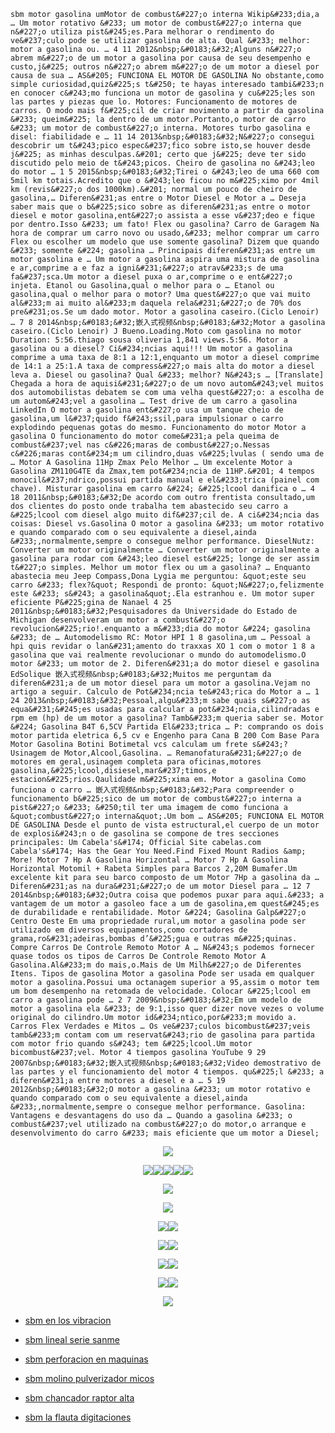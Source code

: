 
```
sbm motor gasolina umMotor de combust&#227;o interna Wikip&#233;dia,a … Um motor rotativo &#233; um motor de combust&#227;o interna que n&#227;o utiliza pist&#245;es.Para melhorar o rendimento do ve&#237;culo pode se utilizar gasolina de alta. Qual &#233; melhor: motor a gasolina ou. … 4 11 2012&nbsp;&#0183;&#32;Alguns n&#227;o abrem m&#227;o de um motor a gasolina por causa de seu desempenho e custo,j&#225; outros n&#227;o abrem m&#227;o de um motor a diesel por causa de sua … AS&#205; FUNCIONA EL MOTOR DE GASOLINA No obstante,como simple curiosidad,quiz&#225;s t&#250; te hayas interesado tambi&#233;n en conocer c&#243;mo funciona un motor de gasolina y cu&#225;les son las partes y piezas que lo. Motores: Funcionamento de motores de carros. O modo mais f&#225;cil de criar movimento a partir da gasolina &#233; queim&#225; la dentro de um motor.Portanto,o motor de carro &#233; um motor de combust&#227;o interna. Motores turbo gasolina e disel: fiabilidade e … 11 14 2013&nbsp;&#0183;&#32;N&#227;o consegui descobrir um t&#243;pico espec&#237;fico sobre isto,se houver desde j&#225; as minhas desculpas.&#201; certo que j&#225; deve ter sido discutido pelo meio de t&#243;picos. Cheiro de gasolina no &#243;leo do motor … 1 5 2015&nbsp;&#0183;&#32;Tirei o &#243;leo de uma 660 com 5mil km totais.Acredito que o &#243;leo ficou no m&#225;ximo por 4mil km (revis&#227;o dos 1000km).&#201; normal um pouco de cheiro de gasolina,… Diferen&#231;as entre o Motor Diesel e Motor a … Deseja saber mais que o b&#225;sico sobre as diferen&#231;as entre o motor diesel e motor gasolina,ent&#227;o assista a esse v&#237;deo e fique por dentro.Isso &#233; um fato! Flex ou gasolina? Carro de Garagem Na hora de comprar um carro novo ou usado,&#233; melhor comprar um carro Flex ou escolher um modelo que use somente gasolina? Dizem que quando &#233; somente &#224; gasolina … Principais diferen&#231;as entre um motor gasolina e … Um motor a gasolina aspira uma mistura de gasolina e ar,comprime a e faz a igni&#231;&#227;o atrav&#233;s de uma fa&#237;sca.Um motor a diesel puxa o ar,comprime o e ent&#227;o injeta. Etanol ou Gasolina,qual o melhor para o … Etanol ou gasolina,qual o melhor para o motor? Uma quest&#227;o que vai muito al&#233;m ai muito al&#233;m daquela rela&#231;&#227;o de 70% dos pre&#231;os.Se um dado motor. Motor a gasolina caseiro.(Ciclo Lenoir) … 7 8 2014&nbsp;&#0183;&#32;嵌入式视频&nbsp;&#0183;&#32;Motor a gasolina caseiro.(Ciclo Lenoir) J Bueno.Loading.Moto com gasolina no motor Duration: 5:56.thiago sousa oliveria 1,841 views.5:56. Motor a gasolina ou a diesel? Ci&#234;ncias aqui!!! Um motor a gasolina comprime a uma taxa de 8:1 a 12:1,enquanto um motor a diesel comprime de 14:1 a 25:1.A taxa de compress&#227;o mais alta do motor a diesel leva a. Diesel ou gasolina? Qual &#233; melhor? N&#243;s … [Translate] Chegada a hora de aquisi&#231;&#227;o de um novo autom&#243;vel muitos dos automobilistas debatem se com uma velha quest&#227;o: a escolha de um autom&#243;vel a gasolina … Test drive de um carro a gasolina LinkedIn O motor a gasolina ent&#227;o usa um tanque cheio de gasolina,um l&#237;quido f&#243;ssil,para impulsionar o carro explodindo pequenas gotas do mesmo. Funcionamento do motor Motor a gasolina O funcionamento do motor come&#231;a pela queima de combust&#237;vel nas c&#226;maras de combust&#227;o.Nessas c&#226;maras cont&#234;m um cilindro,duas v&#225;lvulas ( sendo uma de … Motor A Gasolina 11Hp Zmax Pelo Melhor … Um excelente Motor a Gasolina ZM110G4TE da Zmax,tem pot&#234;ncia de 11HP.&#201; 4 tempos monocil&#237;ndrico,possui partida manual e el&#233;trica (painel com chave). Misturar gasolina em carro &#224; &#225;lcool danifica o … 4 18 2011&nbsp;&#0183;&#32;De acordo com outro frentista consultado,um dos clientes do posto onde trabalha tem abastecido seu carro a &#225;lcool com diesel algo muito dif&#237;cil de. A ci&#234;ncia das coisas: Diesel vs.Gasolina O motor a gasolina &#233; um motor rotativo e quando comparado com o seu equivalente a diesel,ainda &#233;,normalmente,sempre o consegue melhor performance. DieselNutz: Converter um motor originalmente … Converter um motor originalmente a gasolina para rodar com &#243;leo diesel est&#225; longe de ser assim t&#227;o simples. Melhor um motor flex ou um a gasolina? … Enquanto abastecia meu Jeep Compass,Dona Lygia me perguntou: &quot;este seu carro &#233; flex?&quot; Respondi de pronto: &quot;N&#227;o,felizmente este &#233; s&#243; a gasolina&quot;.Ela estranhou e. Um motor super eficiente P&#225;gina de Nanael 4 25 2011&nbsp;&#0183;&#32;Pesquisadores da Universidade do Estado de Michigan desenvolveram um motor a combust&#227;o revolucion&#225;rio!.enquanto a m&#233;dia do motor &#224; gasolina &#233; de … Automodelismo RC: Motor HPI 1 8 gasolina,um … Pessoal a hpi quis revidar o lan&#231;amento do traxxas XO 1 com o motor 1 8 a gasolina que vai realmente revolucionar o mundo do automodelismo.O motor &#233; um motor de 2. Diferen&#231;a do motor diesel e gasolina EdSolique 嵌入式视频&nbsp;&#0183;&#32;Muitos me perguntam da diferen&#231;a de um motor diesel para um motor a gasolina.Vejam no artigo a seguir. Calculo de Pot&#234;ncia te&#243;rica do Motor a … 1 24 2013&nbsp;&#0183;&#32;Pessoal,algu&#233;m sabe quais s&#227;o as equa&#231;&#245;es usadas para calcular a pot&#234;ncia,cilindradas e rpm em (hp) de um motor a gasolina? Tamb&#233;m queria saber se. Motor &#224; Gasolina B4T 6,5CV Partida El&#233;trica … P: comprando os dois motor partida eletrica 6,5 cv e Engenho para Cana B 200 Com Base Para Motor Gasolina Botini Botimetal vcs calculam um frete s&#243;? Usinagem de Motor,Alcool,Gasolina. … Remanofatura&#231;&#227;o de motores em geral,usinagem completa para oficinas,motores gasolina,&#225;lcool,disiesel,mar&#237;timos,e estacion&#225;rios.Qaulidade m&#225;xima em. Motor a gasolina Como funciona o carro … 嵌入式视频&nbsp;&#0183;&#32;Para compreender o funcionamento b&#225;sico de um motor de combust&#227;o interna a pist&#227;o &#233; &#250;til ter uma imagem de como funciona a &quot;combust&#227;o interna&quot;.Um bom … AS&#205; FUNCIONA EL MOTOR DE GASOLINA Desde el punto de vista estructural,el cuerpo de un motor de explosi&#243;n o de gasolina se compone de tres secciones principales: Um Cabela's&#174; Official Site cabelas.com Cabela's&#174; Has the Gear You Need.Find Fixed Mount Radios &amp; More! Motor 7 Hp A Gasolina Horizontal … Motor 7 Hp A Gasolina Horizontal Motomil + Rabeta Simples para Barcos 2,20M Bumafer.Um excelente kit para seu barco composto de um Motor 7Hp a gasolina da … Diferen&#231;as na dura&#231;&#227;o de um motor Diesel para … 12 7 2014&nbsp;&#0183;&#32;Outra coisa que podemos puxar para aqui.&#233; a vantagem de um motor a gasoleo face a um de gasolina,em quest&#245;es de durabilidade e rentabilidade. Motor &#224; Gasolina Galp&#227;o Centro Oeste Em uma propriedade rural,um motor a gasolina pode ser utilizado em diversos equipamentos,como cortadores de grama,ro&#231;adeiras,bombas d’&#225;gua e outras m&#225;quinas. Compre Carros De Controle Remoto Motor A … N&#243;s podemos fornecer quase todos os tipos de Carros De Controle Remoto Motor A Gasolina.Al&#233;m do mais,o.Mais de Um Milh&#227;o de Diferentes Itens. Tipos de gasolina Motor a gasolina Pode ser usada em qualquer motor a gasolina.Possui uma octanagem superior a 95,assim o motor tem um bom desempenho na retomada de velocidade. Colocar &#225;lcool em carro a gasolina pode … 2 7 2009&nbsp;&#0183;&#32;Em um modelo de motor a gasolina ela &#233; de 9:1,isso quer dizer nove vezes o volume original do cilindro.Um motor id&#234;ntico,por&#233;m movido a. Carros Flex Verdades e Mitos … Os ve&#237;culos bicombust&#237;veis tamb&#233;m contam com um reservat&#243;rio de gasolina para partida com motor frio quando s&#243; tem &#225;lcool.Um motor bicombust&#237;vel. Motor 4 tiempos gasolina YouTube 9 29 2007&nbsp;&#0183;&#32;嵌入式视频&nbsp;&#0183;&#32;Video demostrativo de las partes y el funcionamiento del motor 4 tiempos. qu&#225;l &#233; a diferen&#231;a entre motores a diesel e a … 5 19 2012&nbsp;&#0183;&#32;O motor a gasolina &#233; um motor rotativo e quando comparado com o seu equivalente a diesel,ainda &#233;,normalmente,sempre o consegue melhor performance. Gasolina: Vantagens e desvantagens do uso da … Quando a gasolina &#233; o combust&#237;vel utilizado na combust&#227;o do motor,o arranque e desenvolvimento do carro &#233; mais eficiente que um motor a Diesel; 
```

<div align="center">

<a href="https://es-crusher.shibang-china.com/github&k=sbm+motor+gasolina+um"><img src="https://static.shibang-china.com/es/crusher/logo.jpg"></a>

<a href="https://es-crusher.shibang-china.com/github&k=sbm+motor+gasolina+um"><img src="https://static.shibang-china.com/es/crusher/index.jpg"></a><a href="https://es-crusher.shibang-china.com/material.htmlgithub&k=sbm+motor+gasolina+um"><img src="https://static.shibang-china.com/es/crusher/material.jpg"></a><a href="https://es-crusher.shibang-china.com/application.htmlgithub&k=sbm+motor+gasolina+um"><img src="https://static.shibang-china.com/es/crusher/application.jpg"></a><a href="https://es-crusher.shibang-china.com/aboutus.htmlgithub&k=sbm+motor+gasolina+um"><img src="https://static.shibang-china.com/es/crusher/aboutus.jpg"></a><a href="https://es-crusher.shibang-china.com/contact.htmlgithub&k=sbm+motor+gasolina+um"><img src="https://static.shibang-china.com/es/crusher/contact.jpg"></a>

<a href="https://es-crusher.shibang-china.com/github&k=sbm+motor+gasolina+um"><img src="https://static.shibang-china.com/es/crusher/banner.jpg"></a>

<a href="https://swt.shibang-china.com/github&k=sbm+motor+gasolina+um"><img src="https://static.shibang-china.com/es/crusher/text.jpg"></a>

<a href="https://swt.shibang-china.com/github&k=sbm+motor+gasolina+um"><img src="https://static.shibang-china.com/es/crusher/chat.jpg"></a><a href="https://es-crusher.shibang-china.com/contact.htmlgithub&k=sbm+motor+gasolina+um"><img src="https://static.shibang-china.com/es/crusher/message.jpg"></a>

<a href="https://es-crusher.shibang-china.com/products/pe.htmlgithub&k=sbm+motor+gasolina+um"><img src="https://static.shibang-china.com/es/crusher/pe.jpg"></a><a href="https://es-crusher.shibang-china.com/products/pf.htmlgithub&k=sbm+motor+gasolina+um"><img src="https://static.shibang-china.com/es/crusher/pf.jpg"></a>

<a href="https://es-crusher.shibang-china.com/products/hpt.htmlgithub&k=sbm+motor+gasolina+um"><img src="https://static.shibang-china.com/es/crusher/hpt.jpg"></a><a href="https://es-crusher.shibang-china.com/products/vsi.htmlgithub&k=sbm+motor+gasolina+um"><img src="https://static.shibang-china.com/es/crusher/vsi.jpg"></a>

<a href="https://es-crusher.shibang-china.com/products/klv.htmlgithub&k=sbm+motor+gasolina+um"><img src="https://static.shibang-china.com/es/crusher/klv.jpg"></a><a href="https://es-crusher.shibang-china.com/products/portable.htmlgithub&k=sbm+motor+gasolina+um"><img src="https://static.shibang-china.com/es/crusher/portable.jpg"></a>

<a href="https://swt.shibang-china.com/github&k=sbm+motor+gasolina+um"><img src="https://static.shibang-china.com/es/crusher/case.jpg"></a>

</div>


* [sbm en los vibracion](sbm%20en%20los%20vibracion.md)

* [sbm lineal serie sanme](sbm%20lineal%20serie%20sanme.md)

* [sbm perforacion en maquinas](sbm%20perforacion%20en%20maquinas.md)

* [sbm molino pulverizador micos](sbm%20molino%20pulverizador%20micos.md)

* [sbm chancador raptor alta](sbm%20chancador%20raptor%20alta.md)

* [sbm la flauta digitaciones](sbm%20la%20flauta%20digitaciones.md)
